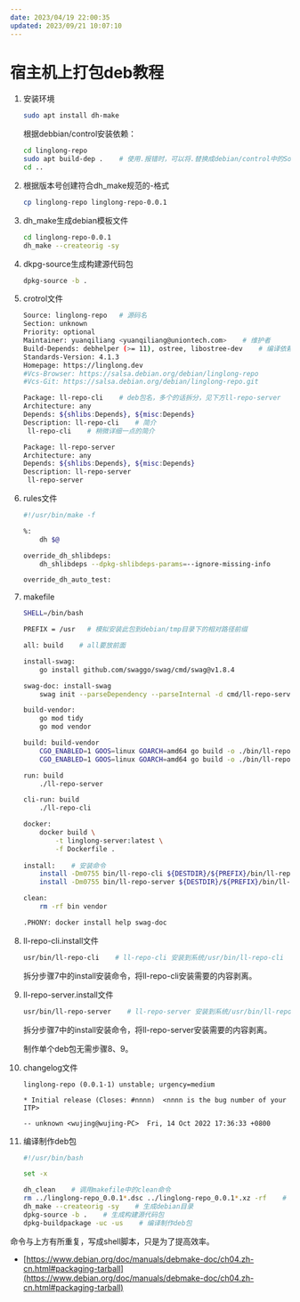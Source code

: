 ```yaml
---
date: 2023/04/19 22:00:35
updated: 2023/09/21 10:07:10
---
```


# 宿主机上打包deb教程

1. 安装环境

    ```bash
    sudo apt install dh-make
    ```

    根据debbian/control安装依赖：

    ```bash
    cd linglong-repo
    sudo apt build-dep .    # 使用.报错时，可以将.替换成debian/control中的Source字段
    cd ..
    ```

2. 根据版本号创建符合dh_make规范的<package>-<version>格式

    ```bash
    cp linglong-repo linglong-repo-0.0.1
    ```

3. dh_make生成debian模板文件

    ```bash
    cd linglong-repo-0.0.1
    dh_make --createorig -sy
    ```

4. dkpg-source生成构建源代码包

    ```bash
    dpkg-source -b .
    ```

5. crotrol文件

    ```bash
    Source: linglong-repo   # 源码名
    Section: unknown
    Priority: optional
    Maintainer: yuanqiliang <yuanqiliang@uniontech.com>    # 维护者
    Build-Depends: debhelper (>= 11), ostree, libostree-dev    # 编译依赖
    Standards-Version: 4.1.3
    Homepage: https://linglong.dev
    #Vcs-Browser: https://salsa.debian.org/debian/linglong-repo
    #Vcs-Git: https://salsa.debian.org/debian/linglong-repo.git

    Package: ll-repo-cli    # deb包名，多个的话拆分，见下方ll-repo-server
    Architecture: any
    Depends: ${shlibs:Depends}, ${misc:Depends}
    Description: ll-repo-cli    # 简介
     ll-repo-cli    # 稍微详细一点的简介

    Package: ll-repo-server
    Architecture: any
    Depends: ${shlibs:Depends}, ${misc:Depends}
    Description: ll-repo-server
     ll-repo-server
    ```

6. rules文件

    ```bash
    #!/usr/bin/make -f

    %:
        dh $@

    override_dh_shlibdeps:
        dh_shlibdeps --dpkg-shlibdeps-params=--ignore-missing-info

    override_dh_auto_test:
    ```

7. makefile

    ```bash
    SHELL=/bin/bash

    PREFIX = /usr   # 模拟安装此包到debian/tmp目录下的相对路径前缀

    all: build    # all要放前面

    install-swag:
        go install github.com/swaggo/swag/cmd/swag@v1.8.4

    swag-doc: install-swag
        swag init --parseDependency --parseInternal -d cmd/ll-repo-server

    build-vendor:
        go mod tidy
        go mod vendor

    build: build-vendor
        CGO_ENABLED=1 GOOS=linux GOARCH=amd64 go build -o ./bin/ll-repo-server -v ./cmd/ll-repo-server
        CGO_ENABLED=1 GOOS=linux GOARCH=amd64 go build -o ./bin/ll-repo-cli    -v ./cmd/ll-repo-cli

    run: build
        ./ll-repo-server

    cli-run: build
        ./ll-repo-cli

    docker:
        docker build \
            -t linglong-server:latest \
            -f Dockerfile .
            
    install:    # 安装命令
        install -Dm0755 bin/ll-repo-cli ${DESTDIR}/${PREFIX}/bin/ll-repo-cli
        install -Dm0755 bin/ll-repo-server ${DESTDIR}/${PREFIX}/bin/ll-repo-server

    clean:
        rm -rf bin vendor

    .PHONY: docker install help swag-doc
    ```

8. ll-repo-cli.install文件

    ```bash
    usr/bin/ll-repo-cli    # ll-repo-cli 安装到系统/usr/bin/ll-repo-cli
    ```

    拆分步骤7中的install安装命令，将ll-repo-cli安装需要的内容剥离。

9. ll-repo-server.install文件

    ```bash
    usr/bin/ll-repo-server    # ll-repo-server 安装到系统/usr/bin/ll-repo-server
    ```

    拆分步骤7中的install安装命令，将ll-repo-server安装需要的内容剥离。

    制作单个deb包无需步骤8、9。

10. changelog文件

    ```text
    linglong-repo (0.0.1-1) unstable; urgency=medium

    * Initial release (Closes: #nnnn)  <nnnn is the bug number of your ITP>

    -- unknown <wujing@wujing-PC>  Fri, 14 Oct 2022 17:36:33 +0800
    ```

11. 编译制作deb包

    ```bash
    #!/usr/bin/bash

    set -x

    dh_clean    # 调用makefile中的clean命令
    rm ../linglong-repo_0.0.1*.dsc ../linglong-repo_0.0.1*.xz -rf    # 删除 dpkg-source -b . dh_make --createorig -sy 命令生成的源码压缩包
    dh_make --createorig -sy    # 生成debian目录
    dpkg-source -b .    # 生成构建源代码包
    dpkg-buildpackage -uc -us    # 编译制作deb包
    ```

命令与上方有所重复，写成shell脚本，只是为了提高效率。

- [https://www.debian.org/doc/manuals/debmake-doc/ch04.zh-cn.html#packaging-tarball](https://www.debian.org/doc/manuals/debmake-doc/ch04.zh-cn.html#packaging-tarball)
